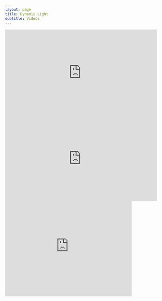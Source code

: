 ```yaml
---
layout: page
title: Dynamic Light
subtitle: Videos
---
```


<div style="position:relative;height:0;padding-bottom:56.25%">
  <iframe src="https://www.youtube.com/embed/BhNg6djiNUo?autoplay=1" style="position:absolute;width:100%;height:100%;left:0"
    width="420" height="315" frameborder="0" allow="autoplay; encrypted-media" allowfullscreen>
  </iframe>
</div>

<div style="position:relative;height:0;padding-bottom:56.25%">
  <iframe src="https://www.youtube.com/embed/BhNg6djiNUo?autoplay=1&loop=1" style="position:absolute;width:100%;height:100%;left:0"
    width="420" height="315" frameborder="0" allow="autoplay; encrypted-media" allowfullscreen>
  </iframe>
</div>

<div style="position:relative;height:0;padding-bottom:56.25%">
  <iframe src="https://www.youtube.com/embed/BhNg6djiNUo?autoplay=1"
    width="420" height="315" frameborder="0" allow="autoplay; encrypted-media" allowfullscreen>
  </iframe>
</div>
